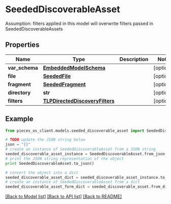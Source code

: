 # SeededDiscoverableAsset

Assumption: filters applied in this model will overwrite filters passed in SeededDiscoverableAssets

## Properties

Name | Type | Description | Notes
------------ | ------------- | ------------- | -------------
**var_schema** | [**EmbeddedModelSchema**](EmbeddedModelSchema.md) |  | [optional] 
**file** | [**SeededFile**](SeededFile.md) |  | [optional] 
**fragment** | [**SeededFragment**](SeededFragment.md) |  | [optional] 
**directory** | **str** |  | [optional] 
**filters** | [**TLPDirectedDiscoveryFilters**](TLPDirectedDiscoveryFilters.md) |  | [optional] 

## Example

```python
from pieces_os_client.models.seeded_discoverable_asset import SeededDiscoverableAsset

# TODO update the JSON string below
json = "{}"
# create an instance of SeededDiscoverableAsset from a JSON string
seeded_discoverable_asset_instance = SeededDiscoverableAsset.from_json(json)
# print the JSON string representation of the object
print SeededDiscoverableAsset.to_json()

# convert the object into a dict
seeded_discoverable_asset_dict = seeded_discoverable_asset_instance.to_dict()
# create an instance of SeededDiscoverableAsset from a dict
seeded_discoverable_asset_form_dict = seeded_discoverable_asset.from_dict(seeded_discoverable_asset_dict)
```
[[Back to Model list]](../README.md#documentation-for-models) [[Back to API list]](../README.md#documentation-for-api-endpoints) [[Back to README]](../README.md)


